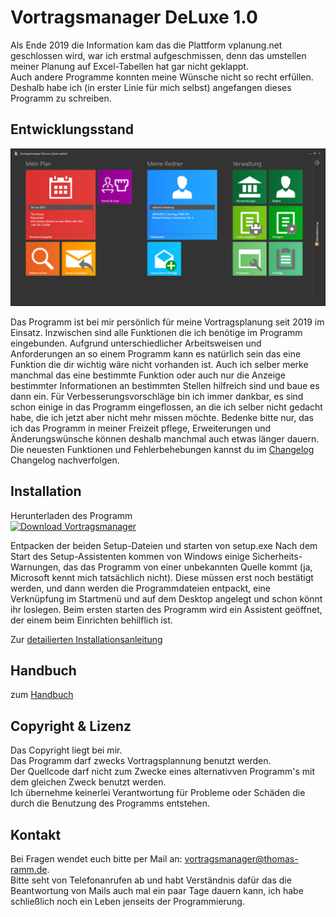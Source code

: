 # Vortragsmanager DeLuxe 1.0

Als Ende 2019 die Information kam das die Plattform vplanung.net geschlossen wird, 
war ich erstmal aufgeschmissen, 
denn das umstellen meiner Planung auf Excel-Tabellen hat gar nicht geklappt.  
Auch andere Programme konnten meine Wünsche nicht so recht erfüllen.
Deshalb habe ich (in erster Linie für mich selbst) angefangen dieses Programm zu schreiben. 

## Entwicklungsstand ##

![Startseite](docs/images/startseite_01.png)

Das Programm ist bei mir persönlich für meine Vortragsplanung seit 2019 im Einsatz. Inzwischen sind alle Funktionen die ich benötige im Programm eingebunden.
Aufgrund unterschiedlicher Arbeitsweisen und Anforderungen an so einem Programm kann es natürlich sein das eine Funktion die dir wichtig wäre nicht vorhanden ist.
Auch ich selber merke manchmal das eine bestimmte Funktion oder auch nur die Anzeige bestimmter Informationen an bestimmten Stellen hilfreich sind und baue es dann ein.
Für Verbesserungsvorschläge bin ich immer dankbar, es sind schon einige in das Programm eingeflossen, an die ich selber nicht gedacht habe, die ich jetzt aber nicht mehr missen möchte.
Bedenke bitte nur, das ich das Programm in meiner Freizeit pflege, Erweiterungen und Änderungswünsche können deshalb manchmal auch etwas länger dauern.
Die neuesten Funktionen und Fehlerbehebungen kannst du im [Changelog](Changelog.md) Changelog nachverfolgen.

## Installation

Herunterladen des Programm  
[![Download Vortragsmanager](https://img.shields.io/badge/download-vortragsmanager.zip-blue?style=for-the-badge)](https://github.com/thomasramm/Vortragsmanager/releases/latest/download/Vortragsmanager.zip)

Entpacken der beiden Setup-Dateien und starten von setup.exe
Nach dem Start des Setup-Assistenten kommen von Windows einige Sicherheits-Warnungen, das das Programm von einer unbekannten Quelle kommt (ja, Microsoft kennt mich tatsächlich nicht). Diese müssen erst noch bestätigt werden, und dann werden die Programmdateien entpackt, eine Verknüpfung im Startmenü und auf dem Desktop angelegt und schon könnt ihr loslegen.
Beim ersten starten des Programm wird ein Assistent geöffnet, der einem beim Einrichten behilflich ist. 

Zur [detailierten Installationsanleitung](https://thomasramm.github.io/Vortragsmanager/Installation/)

## Handbuch

zum [Handbuch](https://thomasramm.github.io/Vortragsmanager/)

## Copyright & Lizenz

Das Copyright liegt bei mir.   
Das Programm darf zwecks Vortragsplannung benutzt werden.  
Der Quellcode darf nicht zum Zwecke eines alternativven Programm's mit dem gleichen Zweck benutzt werden.  
Ich übernehme keinerlei Verantwortung für Probleme oder Schäden die durch die Benutzung des Programms entstehen.


## Kontakt

Bei Fragen wendet euch bitte per Mail an: vortragsmanager@thomas-ramm.de.  
Bitte seht von Telefonanrufen ab und habt Verständnis dafür das die Beantwortung von Mails auch mal ein paar Tage dauern kann,
ich habe schließlich noch ein Leben jenseits der Programmierung.
